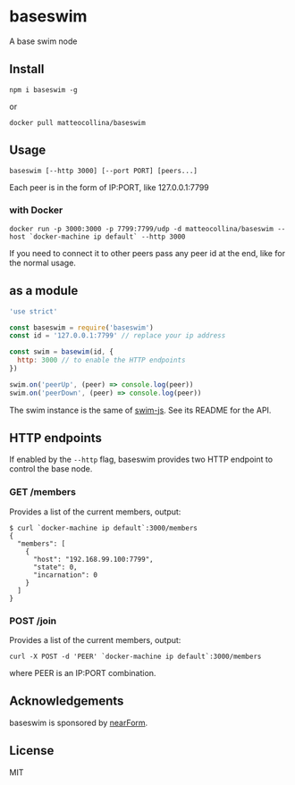 # baseswim

A base swim node

## Install

```
npm i baseswim -g
```

or

```
docker pull matteocollina/baseswim
```

## Usage

```
baseswim [--http 3000] [--port PORT] [peers...]
```

Each peer is in the form of IP:PORT, like 127.0.0.1:7799

### with Docker

```
docker run -p 3000:3000 -p 7799:7799/udp -d matteocollina/baseswim --host `docker-machine ip default` --http 3000
```

If you need to connect it to other peers pass any peer id at the end,
like for the normal usage.

## as a module

```js
'use strict'

const baseswim = require('baseswim')
const id = '127.0.0.1:7799' // replace your ip address

const swim = basewim(id, {
  http: 3000 // to enable the HTTP endpoints
})

swim.on('peerUp', (peer) => console.log(peer))
swim.on('peerDown', (peer) => console.log(peer))
```

The swim instance is the same of [swim-js](http://npm.im/swim).
See its README for the API.

## HTTP endpoints

If enabled by the `--http` flag, baseswim provides two HTTP endpoint to
control the base node.

### GET /members

Provides a list of the current members, output:

```
$ curl `docker-machine ip default`:3000/members
{
  "members": [
    {
      "host": "192.168.99.100:7799",
      "state": 0,
      "incarnation": 0
    }
  ]
}
```

### POST /join

Provides a list of the current members, output:

```
curl -X POST -d 'PEER' `docker-machine ip default`:3000/members
```

where PEER is an IP:PORT combination.

## Acknowledgements

baseswim is sponsored by [nearForm](http://nearform.com).

## License

MIT
